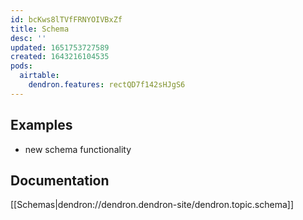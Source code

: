 ```yaml
---
id: bcKws8lTVfFRNYOIVBxZf
title: Schema
desc: ''
updated: 1651753727589
created: 1643216104535
pods:
  airtable:
    dendron.features: rectQD7f142sHJgS6
---
```

## Examples
- new schema functionality

## Documentation 
[[Schemas|dendron://dendron.dendron-site/dendron.topic.schema]]
